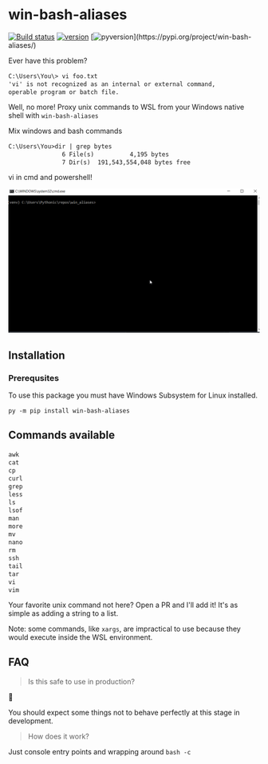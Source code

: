 # win-bash-aliases

[![Build status](https://ci.appveyor.com/api/projects/status/1d6m12gd2abb7ndu/branch/master?svg=true)](https://ci.appveyor.com/project/spyoungtech/win-bash-aliases/branch/master)
[![version](https://img.shields.io/pypi/v/win-bash-aliases.svg?colorB=blue)](https://pypi.org/project/win-bash-aliases/) 
[![pyversion](https://img.shields.io/pypi/pyversions/win-bash-aliases.svg?)](https://pypi.org/project/win-bash-aliases/) 


Ever have this problem?

```
C:\Users\You\> vi foo.txt
'vi' is not recognized as an internal or external command,
operable program or batch file.
```

Well, no more! Proxy unix commands to WSL from your Windows native shell with `win-bash-aliases`

Mix windows and bash commands
```
C:\Users\You>dir | grep bytes
               6 File(s)          4,195 bytes
               7 Dir(s)  191,543,554,048 bytes free
```

vi in cmd and powershell!

![vi](https://raw.githubusercontent.com/spyoungtech/win-bash-aliases/master/docs/_static/vi.gif)



## Installation

### Prerequsites

To use this package you must have Windows Subsystem for Linux installed.

```
py -m pip install win-bash-aliases
```

## Commands available

```
awk
cat
cp
curl
grep
less
ls
lsof
man
more
mv
nano
rm
ssh
tail
tar
vi
vim
```

Your favorite unix command not here? Open a PR and I'll add it! It's as simple as adding a string to a list.

Note: some commands, like `xargs`, are impractical to use because they would execute inside the WSL environment.

## FAQ

> Is this safe to use in production?

🤷

You should expect some things not to behave perfectly at this stage in development.

> How does it work?

Just console entry points and wrapping around `bash -c`
